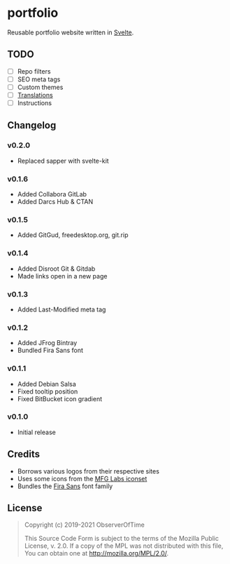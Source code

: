 # portfolio

Reusable portfolio website written in [Svelte][].

[Svelte]: https://svelte.dev

## TODO

* [ ] Repo filters
* [ ] SEO meta tags
* [ ] Custom themes
* [ ] [Translations][i18n]
* [ ] Instructions

[i18n]: https://github.com/kaisermann/svelte-i18n

## Changelog

### v0.2.0

* Replaced sapper with svelte-kit

### v0.1.6

* Added Collabora GitLab
* Added Darcs Hub & CTAN

### v0.1.5

* Added GitGud, freedesktop.org, git.rip

### v0.1.4

* Added Disroot Git & Gitdab
* Made links open in a new page

### v0.1.3

* Added Last-Modified meta tag

### v0.1.2

* Added JFrog Bintray
* Bundled Fira Sans font

### v0.1.1

* Added Debian Salsa
* Fixed tooltip position
* Fixed BitBucket icon gradient

### v0.1.0

* Initial release

## Credits

* Borrows various logos from their respective sites
* Uses some icons from the [MFG Labs iconset][mfg]
* Bundles the [Fira Sans][fira] font family

[mfg]: https://github.com/MfgLabs/mfglabs-iconset
[fira]: https://github.com/bBoxType/FiraSans

## License

> Copyright (c) 2019-2021 ObserverOfTime
>
> This Source Code Form is subject to the terms of the Mozilla Public
> License, v. 2.0. If a copy of the MPL was not distributed with this
> file, You can obtain one at http://mozilla.org/MPL/2.0/.
